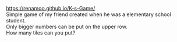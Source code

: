 https://renamoo.github.io/K-s-Game/  
Simple game of my friend created when he was a elementary school student.  
Only bigger numbers can be put on the upper row.  
How many tiles can you put?  
